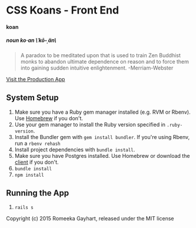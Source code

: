 # CSS Koans - Front End

#### koan
##### noun ko·an \ˈkō-ˌän\
> A paradox to be meditated upon that is used to train Zen Buddhist monks to abandon ultimate dependence on reason and to force them into gaining sudden intuitive enlightenment.
-Merriam-Webster

[Visit the Production App](http://css-koans.herokuapp.com/)

## System Setup
1. Make sure you have a Ruby gem manager installed (e.g. RVM or Rbenv).
   Use [Homebrew](www.brew.sh) if you don't.
2. Use your gem manager to install the Ruby version specified in
   `.ruby-version`.
3. Install the Bundler gem with `gem install bundler`. If you're using
   Rbenv, run a `rbenv rehash`
4. Install project dependencies with `bundle install`.
5. Make sure you have Postgres installed. Use Homebrew or download the
   [client](http://postgresapp.com/) if you don't.
6. `bundle install`
7. `npm install`

## Running the App
1. `rails s`

Copyright (c) 2015 Romeeka Gayhart, released under the MIT license
